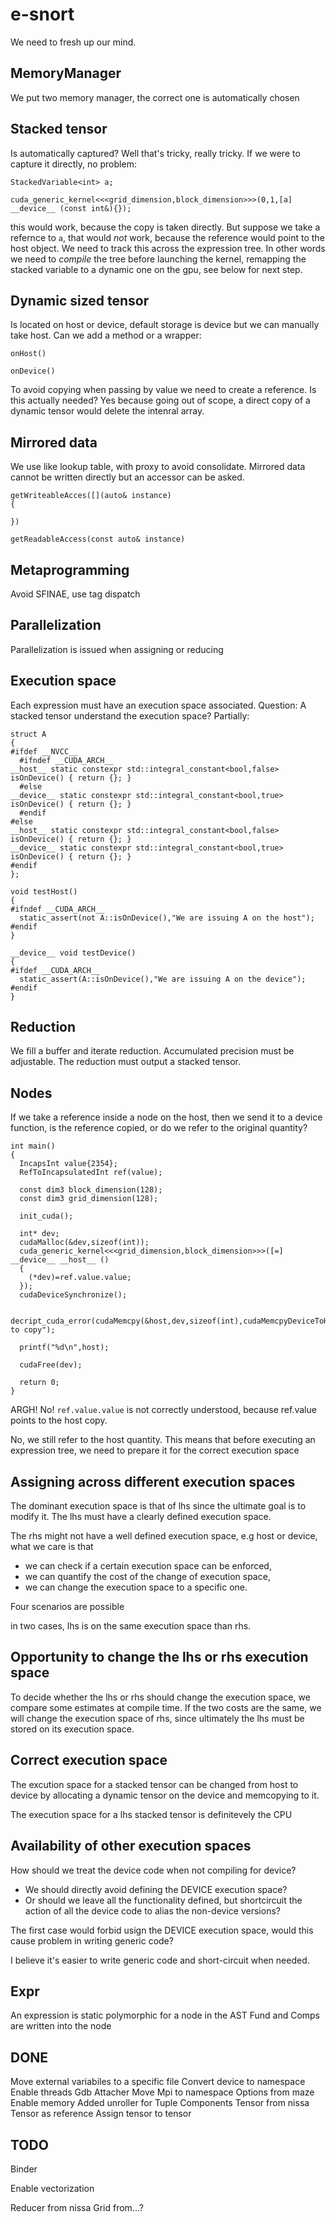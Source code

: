 # e-snort

We need to fresh up our mind.

MemoryManager
---
We put two memory manager, the correct one is automatically chosen

Stacked tensor
------------
Is automatically captured? Well that's tricky, really tricky. If we were to capture it directly, no problem:

```
StackedVariable<int> a;

cuda_generic_kernel<<<grid_dimension,block_dimension>>>(0,1,[a] __device__ (const int&){});

```

this would work, because the copy is taken directly. But suppose we take a refernce to `a`, that would *not* work, because the reference would point to the host object. We need to track this across the expression tree. In other words we need to *compile* the tree before launching the kernel, remapping the stacked variable to a dynamic one on the gpu, see below for next step.


Dynamic sized tensor
--------------------
Is located on host or device, default storage is device but we can manually take host.
Can we add a method or a wrapper:

```
onHost()
```

```
onDevice()
```

To avoid copying when passing by value we need to create a reference. Is this actually needed? Yes because going out of scope, a direct copy of a dynamic tensor would delete the intenral array.


Mirrored data
-------------
We use like lookup table, with proxy to avoid consolidate.
Mirrored data cannot be written directly but an accessor can be asked.

```
getWriteableAcces([](auto& instance)
{

})

getReadableAccess(const auto& instance)
```

Metaprogramming
---
Avoid SFINAE, use tag dispatch

Parallelization
---
Parallelization is issued when assigning or reducing

Execution space
---
Each expression must have an execution space associated.
Question: A stacked tensor understand the execution space? Partially:


```
struct A
{
#ifdef __NVCC__
  #ifndef __CUDA_ARCH__
__host__ static constexpr std::integral_constant<bool,false> isOnDevice() { return {}; }
  #else
__device__ static constexpr std::integral_constant<bool,true> isOnDevice() { return {}; }
  #endif
#else
__host__ static constexpr std::integral_constant<bool,false> isOnDevice() { return {}; }
__device__ static constexpr std::integral_constant<bool,true> isOnDevice() { return {}; }
#endif
};

void testHost()
{
#ifndef __CUDA_ARCH__
  static_assert(not A::isOnDevice(),"We are issuing A on the host");
#endif
}

__device__ void testDevice()
{
#ifdef __CUDA_ARCH__
  static_assert(A::isOnDevice(),"We are issuing A on the device");
#endif
}
```

Reduction
---
We fill a buffer and iterate reduction. 
Accumulated precision must be adjustable.
The reduction must output a stacked tensor.

Nodes
---
If we take a reference inside a node on the host, then we send it to a
device function, is the reference copied, or do we refer to the
original quantity? 

```
int main()
{
  IncapsInt value{2354};
  RefToIncapsulatedInt ref(value);
  
  const dim3 block_dimension(128);
  const dim3 grid_dimension(128);
  
  init_cuda();
  
  int* dev;
  cudaMalloc(&dev,sizeof(int));
  cuda_generic_kernel<<<grid_dimension,block_dimension>>>([=] __device__ __host__ ()
  {
    (*dev)=ref.value.value;
  });
  cudaDeviceSynchronize();
  
  decript_cuda_error(cudaMemcpy(&host,dev,sizeof(int),cudaMemcpyDeviceToHost),"Unable to copy");
  
  printf("%d\n",host);
  
  cudaFree(dev);
  
  return 0;
}
```

ARGH! No! `ref.value.value` is not correctly understood, because
ref.value points to the host copy.

No, we still refer to the host quantity.  This means that before
executing an expression tree, we need to prepare it for the correct
execution space

Assigning across different execution spaces
---
The dominant execution space is that of lhs since the ultimate goal is
to modify it. The lhs must have a clearly defined execution space.

The rhs might not have a well defined execution space, e.g host or
device, what we care is that
* we can check if a certain execution space can be enforced,
* we can quantify the cost of the change of execution space,
* we can change the execution space to a specific one.

Four scenarios are possible

in two cases, lhs is on the same execution space than rhs.

Opportunity to change the lhs or rhs execution space
---
To decide whether the lhs or rhs should change the execution space, we
compare some estimates at compile time. If the two costs are the same,
we will change the execution space of rhs, since ultimately the lhs
must be stored on its execution space.

Correct execution space
---
The excution space for a stacked tensor can be changed from host to
device by allocating a dynamic tensor on the device and memcopying to
it.

The execution space for a lhs stacked tensor is definitevely the CPU

Availability of other execution spaces
---
How should we treat the device code when not compiling for device?
* We should directly avoid defining the DEVICE execution space?
* Or should we leave all the functionality defined, but shortcircuit
the action of all the device code to alias the non-device versions?

The first case would forbid usign the DEVICE execution space, would
this cause problem in writing generic code?

I believe it's easier to write generic code and short-circuit when
needed.

Expr
---
An expression is static polymorphic for a node in the AST
Fund and Comps are written into the node

DONE
---
Move external variabiles to a specific file
Convert device to namespace
Enable threads
Gdb Attacher
Move Mpi to namespace
Options from maze
Enable memory
Added unroller for
Tuple
Components
Tensor from nissa
Tensor as reference
Assign tensor to tensor

TODO
---

Binder

Enable vectorization

Reducer from nissa
Grid from...?
